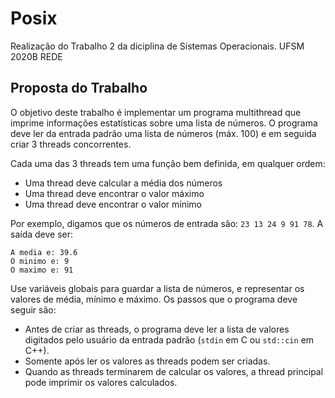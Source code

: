 # Posix

Realização do Trabalho 2 da diciplina de Sistemas Operacionais.
UFSM 2020B REDE

## Proposta do Trabalho

O objetivo deste trabalho é implementar um programa multithread que imprime informações estatísticas sobre uma lista de números. O programa deve ler da entrada padrão uma lista de números (máx. 100) e em seguida criar 3 threads concorrentes.

Cada uma das 3 threads tem uma função bem definida, em qualquer ordem:

- Uma thread deve calcular a média dos números
- Uma thread deve encontrar o valor máximo
- Uma thread deve encontrar o valor mínimo

Por exemplo, digamos que os números de entrada são: `23 13 24 9 91 78`. A saída deve ser:

```
A media e: 39.6
O minimo e: 9
O maximo e: 91
```

Use variáveis globais para guardar a lista de números, e representar os valores de média, mínimo e máximo. Os passos que o programa deve seguir são:

- Antes de criar as threads, o programa deve ler a lista de valores digitados pelo usuário da entrada padrão (`stdin` em C ou `std::cin` em C++).
- Somente após ler os valores as threads podem ser criadas.
- Quando as threads terminarem de calcular os valores, a thread principal pode imprimir os valores calculados.
